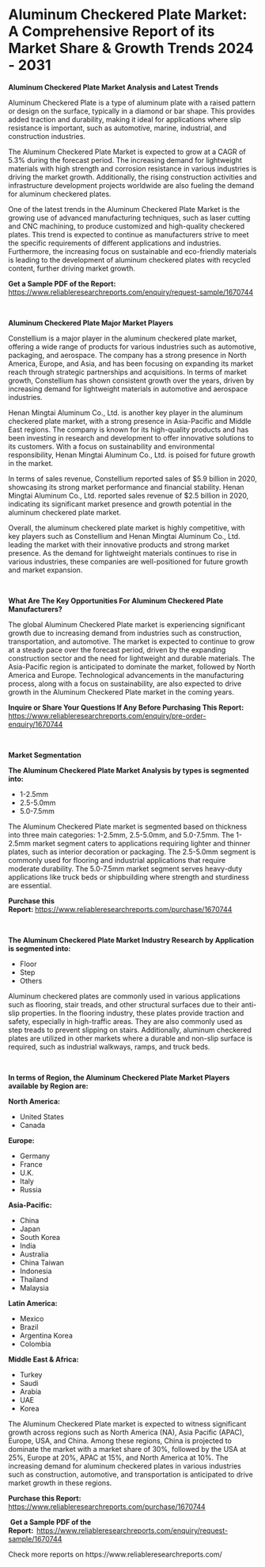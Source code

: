 <p><h1>Aluminum Checkered Plate Market: A Comprehensive Report of its Market Share & Growth Trends 2024 - 2031</h1></p><p><strong>Aluminum Checkered Plate Market Analysis and Latest Trends</strong></p>
<p><p>Aluminum Checkered Plate is a type of aluminum plate with a raised pattern or design on the surface, typically in a diamond or bar shape. This provides added traction and durability, making it ideal for applications where slip resistance is important, such as automotive, marine, industrial, and construction industries.</p><p>The Aluminum Checkered Plate Market is expected to grow at a CAGR of 5.3% during the forecast period. The increasing demand for lightweight materials with high strength and corrosion resistance in various industries is driving the market growth. Additionally, the rising construction activities and infrastructure development projects worldwide are also fueling the demand for aluminum checkered plates.</p><p>One of the latest trends in the Aluminum Checkered Plate Market is the growing use of advanced manufacturing techniques, such as laser cutting and CNC machining, to produce customized and high-quality checkered plates. This trend is expected to continue as manufacturers strive to meet the specific requirements of different applications and industries. Furthermore, the increasing focus on sustainable and eco-friendly materials is leading to the development of aluminum checkered plates with recycled content, further driving market growth.</p></p>
<p><strong>Get a Sample PDF of the Report:&nbsp;</strong> <a href="https://www.reliableresearchreports.com/enquiry/request-sample/1670744">https://www.reliableresearchreports.com/enquiry/request-sample/1670744</a></p>
<p>&nbsp;</p>
<p><strong>Aluminum Checkered Plate Major Market Players</strong></p>
<p><p>Constellium is a major player in the aluminum checkered plate market, offering a wide range of products for various industries such as automotive, packaging, and aerospace. The company has a strong presence in North America, Europe, and Asia, and has been focusing on expanding its market reach through strategic partnerships and acquisitions. In terms of market growth, Constellium has shown consistent growth over the years, driven by increasing demand for lightweight materials in automotive and aerospace industries.</p><p>Henan Mingtai Aluminum Co., Ltd. is another key player in the aluminum checkered plate market, with a strong presence in Asia-Pacific and Middle East regions. The company is known for its high-quality products and has been investing in research and development to offer innovative solutions to its customers. With a focus on sustainability and environmental responsibility, Henan Mingtai Aluminum Co., Ltd. is poised for future growth in the market.</p><p>In terms of sales revenue, Constellium reported sales of $5.9 billion in 2020, showcasing its strong market performance and financial stability. Henan Mingtai Aluminum Co., Ltd. reported sales revenue of $2.5 billion in 2020, indicating its significant market presence and growth potential in the aluminum checkered plate market.</p><p>Overall, the aluminum checkered plate market is highly competitive, with key players such as Constellium and Henan Mingtai Aluminum Co., Ltd. leading the market with their innovative products and strong market presence. As the demand for lightweight materials continues to rise in various industries, these companies are well-positioned for future growth and market expansion.</p></p>
<p>&nbsp;</p>
<p><strong>What Are The Key Opportunities For Aluminum Checkered Plate Manufacturers?</strong></p>
<p><p>The global Aluminum Checkered Plate market is experiencing significant growth due to increasing demand from industries such as construction, transportation, and automotive. The market is expected to continue to grow at a steady pace over the forecast period, driven by the expanding construction sector and the need for lightweight and durable materials. The Asia-Pacific region is anticipated to dominate the market, followed by North America and Europe. Technological advancements in the manufacturing process, along with a focus on sustainability, are also expected to drive growth in the Aluminum Checkered Plate market in the coming years.</p></p>
<p><strong>Inquire or Share Your Questions If Any Before Purchasing This Report:</strong> <a href="https://www.reliableresearchreports.com/enquiry/pre-order-enquiry/1670744">https://www.reliableresearchreports.com/enquiry/pre-order-enquiry/1670744</a></p>
<p>&nbsp;</p>
<p><strong>Market Segmentation</strong></p>
<p><strong>The Aluminum Checkered Plate Market Analysis by types is segmented into:</strong></p>
<p><ul><li>1-2.5mm</li><li>2.5-5.0mm</li><li>5.0-7.5mm</li></ul></p>
<p><p>The Aluminum Checkered Plate market is segmented based on thickness into three main categories: 1-2.5mm, 2.5-5.0mm, and 5.0-7.5mm. The 1-2.5mm market segment caters to applications requiring lighter and thinner plates, such as interior decoration or packaging. The 2.5-5.0mm segment is commonly used for flooring and industrial applications that require moderate durability. The 5.0-7.5mm market segment serves heavy-duty applications like truck beds or shipbuilding where strength and sturdiness are essential.</p></p>
<p><strong>Purchase this Report:&nbsp;</strong><a href="https://www.reliableresearchreports.com/purchase/1670744">https://www.reliableresearchreports.com/purchase/1670744</a></p>
<p>&nbsp;</p>
<p><strong>The Aluminum Checkered Plate Market Industry Research by Application is segmented into:</strong></p>
<p><ul><li>Floor</li><li>Step</li><li>Others</li></ul></p>
<p><p>Aluminum checkered plates are commonly used in various applications such as flooring, stair treads, and other structural surfaces due to their anti-slip properties. In the flooring industry, these plates provide traction and safety, especially in high-traffic areas. They are also commonly used as step treads to prevent slipping on stairs. Additionally, aluminum checkered plates are utilized in other markets where a durable and non-slip surface is required, such as industrial walkways, ramps, and truck beds.</p></p>
<p>&nbsp;</p>
<p><strong>In terms of Region, the Aluminum Checkered Plate Market Players available by Region are:</strong></p>
<p>
    <p> <strong> North America: </strong>
        <ul>
            <li>United States</li>
            <li>Canada</li>
        </ul>
        </p> 
    <p> <strong> Europe: </strong>
        <ul>
            <li>Germany</li>
            <li>France</li>
            <li>U.K.</li>
            <li>Italy</li>
            <li>Russia</li>
        </ul>
        </p> 
    <p> <strong> Asia-Pacific: </strong>
        <ul>
            <li>China</li>
            <li>Japan</li>
            <li>South Korea</li>
            <li>India</li>
            <li>Australia</li>
            <li>China Taiwan</li>
            <li>Indonesia</li>
            <li>Thailand</li>
            <li>Malaysia</li>
        </ul>
        </p> 
    <p> <strong> Latin America: </strong>
        <ul>
            <li>Mexico</li>
            <li>Brazil</li>
            <li>Argentina Korea</li>
            <li>Colombia</li>
        </ul>
        </p> 
    <p> <strong> Middle East & Africa: </strong>
        <ul>
            <li>Turkey</li>
            <li>Saudi</li>
            <li>Arabia</li>
            <li>UAE</li>
            <li>Korea</li>
        </ul>
    </p>
    </p>
<p><p>The Aluminum Checkered Plate market is expected to witness significant growth across regions such as North America (NA), Asia Pacific (APAC), Europe, USA, and China. Among these regions, China is projected to dominate the market with a market share of 30%, followed by the USA at 25%, Europe at 20%, APAC at 15%, and North America at 10%. The increasing demand for aluminum checkered plates in various industries such as construction, automotive, and transportation is anticipated to drive market growth in these regions.</p></p>
<p><strong>Purchase this Report: </strong><a href="https://www.reliableresearchreports.com/purchase/1670744">https://www.reliableresearchreports.com/purchase/1670744</a></p>
<p>&nbsp;<strong>Get a Sample PDF of the Report:&nbsp;&nbsp;</strong><a href="https://www.reliableresearchreports.com/enquiry/request-sample/1670744">https://www.reliableresearchreports.com/enquiry/request-sample/1670744</a></p>
<p><strong></strong></p>
<p>Check more reports on https://www.reliableresearchreports.com/</p>